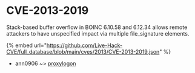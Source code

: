 # CVE-2013-2019

Stack-based buffer overflow in BOINC 6.10.58 and 6.12.34 allows remote attackers to have unspecified impact via multiple file_signature elements.

{% embed url="https://github.com/Live-Hack-CVE/full_database/blob/main/cves/2013/CVE-2013-2019.json" %}


* ann0906 ~> [proxylogon](https://zeste.alice-snow.ru/2013/database/cve-2013-2019/proxylogon-ann0906)